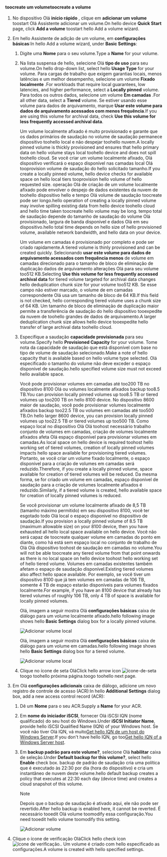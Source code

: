 <!--author=alkohli last changed: 08/16/2016-->

#### <a name="toocreate-a-volume"></a><span data-ttu-id="5c12b-101">toocreate um volume</span><span class="sxs-lookup"><span data-stu-id="5c12b-101">toocreate a volume</span></span>
1. <span data-ttu-id="5c12b-102">No dispositivo Olá **início rápido** , clique em **adicionar um volume** toostart Olá Assistente adicionar um volume.</span><span class="sxs-lookup"><span data-stu-id="5c12b-102">On hello device **Quick Start** page, click **Add a volume** toostart hello Add a volume wizard.</span></span>
2. <span data-ttu-id="5c12b-103">Em hello Assistente de adição de um volume, em **configurações básicas**:</span><span class="sxs-lookup"><span data-stu-id="5c12b-103">In hello Add a volume wizard, under **Basic Settings**:</span></span>
   
   1. <span data-ttu-id="5c12b-104">Digite uma **Nome** para o seu volume.</span><span class="sxs-lookup"><span data-stu-id="5c12b-104">Type a **Name** for your volume.</span></span>
   2. <span data-ttu-id="5c12b-105">Na lista suspensa de hello, selecione Olá **tipo de uso** para seu volume.</span><span class="sxs-lookup"><span data-stu-id="5c12b-105">On hello drop-down list, select hello **Usage Type** for your volume.</span></span> <span data-ttu-id="5c12b-106">Para cargas de trabalho que exigem garantias locais, menos latências e um melhor desempenho, selecione um volume **Fixado localmente** .</span><span class="sxs-lookup"><span data-stu-id="5c12b-106">For workloads that require local guarantees, low latencies, and higher performance, select a **Locally pinned** volume.</span></span> <span data-ttu-id="5c12b-107">Para todos os outros dados, selecione um volume **Em camadas** .</span><span class="sxs-lookup"><span data-stu-id="5c12b-107">For all other data, select a **Tiered** volume.</span></span> <span data-ttu-id="5c12b-108">Se estiver usando esse volume para dados de arquivamento, marque **Usar este volume para dados de arquivamento acessados com menos frequência**.</span><span class="sxs-lookup"><span data-stu-id="5c12b-108">If you are using this volume for archival data, check **Use this volume for less frequently accessed archival data**.</span></span> 
      
       <span data-ttu-id="5c12b-109">Um volume localmente afixado é muito provisionado e garante que os dados primários de saudação no volume de saudação permanece dispositivo toohello local e não despejar toohello nuvem.</span><span class="sxs-lookup"><span data-stu-id="5c12b-109">A locally pinned volume is thickly provisioned and ensures that hello primary data on hello volume stays local toohello device and does not spill toohello cloud.</span></span>  <span data-ttu-id="5c12b-110">Se você criar um volume localmente afixado, Olá dispositivo verificará o espaço disponível nas camadas local Olá tooprovision volume de saudação do hello solicitado tamanho.</span><span class="sxs-lookup"><span data-stu-id="5c12b-110">If you create a locally pinned volume, hello device checks for available space on hello local tiers tooprovision hello volume of hello requested size.</span></span> <span data-ttu-id="5c12b-111">operação Olá de criação de um volume localmente afixado pode envolver o despejo de dados existentes da nuvem de toohello dispositivo hello e tempo Olá volume de saudação toocreate pode ser longo.</span><span class="sxs-lookup"><span data-stu-id="5c12b-111">hello operation of creating a locally pinned volume may involve spilling existing data from hello device toohello cloud and hello time taken toocreate hello volume may be long.</span></span> <span data-ttu-id="5c12b-112">tempo total de saudação depende do tamanho de saudação do volume Olá provisionado, largura de banda disponível e dados Olá em seu dispositivo.</span><span class="sxs-lookup"><span data-stu-id="5c12b-112">hello total time depends on hello size of hello provisioned volume, available network bandwidth, and hello data on your device.</span></span> 
      
       <span data-ttu-id="5c12b-113">Um volume em camadas é provisionado por completo e pode ser criado rapidamente.</span><span class="sxs-lookup"><span data-stu-id="5c12b-113">A tiered volume is thinly provisioned and can be created quickly.</span></span> <span data-ttu-id="5c12b-114">Selecionando **usar este volume para dados de arquivamento acessados com frequência menos** de volume em camadas direcionado para o tamanho de bloco de eliminação de duplicação dados de arquivamento alterações Olá para seu volume too512 KB.</span><span class="sxs-lookup"><span data-stu-id="5c12b-114">Selecting **Use this volume for less frequently accessed archival data** for tiered volume targeted for archival data changes hello deduplication chunk size for your volume too512 KB.</span></span> <span data-ttu-id="5c12b-115">Se esse campo não estiver marcado, o volume de em camadas correspondente Olá usa um tamanho de bloco de 64 KB.</span><span class="sxs-lookup"><span data-stu-id="5c12b-115">If this field is not checked, hello corresponding tiered volume uses a chunk size of 64 KB.</span></span> <span data-ttu-id="5c12b-116">Um tamanho de bloco de eliminação de duplicação maior permite a transferência de saudação do hello dispositivo tooexpedite da nuvem de toohello grandes de dados de arquivamento.</span><span class="sxs-lookup"><span data-stu-id="5c12b-116">A larger deduplication chunk size allows hello device tooexpedite hello transfer of large archival data toohello cloud.</span></span>
   3. <span data-ttu-id="5c12b-117">Especifique a saudação **capacidade provisionada** para seu volume.</span><span class="sxs-lookup"><span data-stu-id="5c12b-117">Specify hello **Provisioned Capacity** for your volume.</span></span> <span data-ttu-id="5c12b-118">Tome nota da capacidade de saudação que está disponível com base no tipo de volume de saudação selecionado.</span><span class="sxs-lookup"><span data-stu-id="5c12b-118">Make a note of hello capacity that is available based on hello volume type selected.</span></span> <span data-ttu-id="5c12b-119">Olá especificado o tamanho do volume não deve exceder o espaço disponível de saudação.</span><span class="sxs-lookup"><span data-stu-id="5c12b-119">hello specified volume size must not exceed hello available space.</span></span>
      
       <span data-ttu-id="5c12b-120">Você pode provisionar volumes em camadas até too200 TB no dispositivo 8100 Olá ou volumes localmente afixados backup too8.5 TB.</span><span class="sxs-lookup"><span data-stu-id="5c12b-120">You can provision locally pinned volumes up too8.5 TB or tiered volumes up too200 TB on hello 8100 device.</span></span> <span data-ttu-id="5c12b-121">No dispositivo 8600 maior de saudação, você pode provisionar volumes localmente afixados backup too22.5 TB ou volumes em camadas até too500 TB.</span><span class="sxs-lookup"><span data-stu-id="5c12b-121">On hello larger 8600 device, you can provision locally pinned volumes up too22.5 TB or tiered volumes up too500 TB.</span></span> <span data-ttu-id="5c12b-122">Como espaço local no dispositivo Olá Olá toohost necessário trabalho conjunto de volumes em camadas, criação de volumes localmente afixados afeta Olá espaço disponível para provisionar volumes em camadas.</span><span class="sxs-lookup"><span data-stu-id="5c12b-122">As local space on hello device is required toohost hello working set of tiered volumes, creation of locally pinned volumes impacts hello space available for provisioning tiered volumes.</span></span> <span data-ttu-id="5c12b-123">Portanto, se você criar um volume fixado localmente, o espaço disponível para a criação de volumes em camadas será reduzido.</span><span class="sxs-lookup"><span data-stu-id="5c12b-123">Therefore, if you create a locally pinned volume, space available for creation of tiered volumes will be reduced.</span></span> <span data-ttu-id="5c12b-124">Da mesma forma, se for criado um volume em camadas, espaço disponível de saudação para a criação de volumes localmente afixados é reduzido.</span><span class="sxs-lookup"><span data-stu-id="5c12b-124">Similarly, if a tiered volume is created, hello available space for creation of locally pinned volumes is reduced.</span></span>
      
       <span data-ttu-id="5c12b-125">Se você provisionar um volume localmente afixado de 8,5 TB (tamanho máximo permitido) em seu dispositivo 8100, você ter esgotado todo Olá local o espaço disponível no dispositivo de saudação.</span><span class="sxs-lookup"><span data-stu-id="5c12b-125">If you provision a locally pinned volume of 8.5 TB (maximum allowable size) on your 8100 device, then you have exhausted all hello local space available on hello device.</span></span> <span data-ttu-id="5c12b-126">Você não será capaz de toocreate qualquer volume em camadas do ponto em diante, como há está sem espaço local no conjunto de trabalho de Olá Olá dispositivo toohost de saudação em camadas no volume.</span><span class="sxs-lookup"><span data-stu-id="5c12b-126">You will not be able toocreate any tiered volume from that point onwards as there is no local space on hello device toohost hello working set of hello tiered volume.</span></span> <span data-ttu-id="5c12b-127">Volumes em camadas existentes também afetam o espaço de saudação disponível.</span><span class="sxs-lookup"><span data-stu-id="5c12b-127">Existing tiered volumes also affect hello space available.</span></span> <span data-ttu-id="5c12b-128">Por exemplo, se você tiver um dispositivo 8100 que já tem volumes em camadas de 106 TB, somente 4 TB de espaço estarão disponíveis para volumes fixados localmente.</span><span class="sxs-lookup"><span data-stu-id="5c12b-128">For example, if you have an 8100 device that already has tiered volumes of roughly 106 TB, only 4 TB of space is available for locally pinned volumes.</span></span>
      
       <span data-ttu-id="5c12b-129">Olá, imagem a seguir mostra Olá **configurações básicas** caixa de diálogo para um volume localmente afixado.</span><span class="sxs-lookup"><span data-stu-id="5c12b-129">hello following image shows hello **Basic Settings** dialog box for a locally pinned volume.</span></span>
      
        ![Adicionar volume local](./media/storsimple-create-volume-u2/add-local-volume-include.png)
      
       <span data-ttu-id="5c12b-131">Olá, imagem a seguir mostra Olá **configurações básicas** caixa de diálogo para um volume em camadas.</span><span class="sxs-lookup"><span data-stu-id="5c12b-131">hello following image shows hello **Basic Settings** dialog box for a tiered volume.</span></span>
      
        ![Adicionar volume local](./media/storsimple-create-volume-u2/add-tiered-volume-include.png)
   
   1. <span data-ttu-id="5c12b-133">Clique no ícone de seta Olá</span><span class="sxs-lookup"><span data-stu-id="5c12b-133">Click hello arrow icon</span></span> ![ícone-de-seta](./media/storsimple-create-volume-u2/HCS_ArrowIcon-include.png) <span data-ttu-id="5c12b-135">toogo toohello próxima página.</span><span class="sxs-lookup"><span data-stu-id="5c12b-135">toogo toohello next page.</span></span>
3. <span data-ttu-id="5c12b-136">Em Olá **configurações adicionais** caixa de diálogo, adicione um novo registro de controle de acesso (ACR):</span><span class="sxs-lookup"><span data-stu-id="5c12b-136">In hello **Additional Settings** dialog box, add a new access control record (ACR):</span></span>
   
   1. <span data-ttu-id="5c12b-137">Dê um **Nome** para o seu ACR.</span><span class="sxs-lookup"><span data-stu-id="5c12b-137">Supply a **Name** for your ACR.</span></span>
   2. <span data-ttu-id="5c12b-138">Em **nome do iniciador iSCSI**, fornecer Olá iSCSI IQN (nome qualificado) do seu host do Windows.</span><span class="sxs-lookup"><span data-stu-id="5c12b-138">Under **iSCSI Initiator Name**, provide hello iSCSI Qualified Name (IQN) of your Windows host.</span></span> <span data-ttu-id="5c12b-139">Se você não tiver Olá IQN, vá muito[Get hello IQN de um host do Windows Server](#get-the-iqn-of-a-windows-server-host).</span><span class="sxs-lookup"><span data-stu-id="5c12b-139">If you don't have hello IQN, go too[Get hello IQN of a Windows Server host](#get-the-iqn-of-a-windows-server-host).</span></span>
   3. <span data-ttu-id="5c12b-140">Em **backup padrão para este volume?**, selecione Olá **habilitar** caixa de seleção.</span><span class="sxs-lookup"><span data-stu-id="5c12b-140">Under **Default backup for this volume?**, select hello **Enable** check box.</span></span> <span data-ttu-id="5c12b-141">backup de padrão de saudação cria uma política que é executado às 22:30 por dia (hora do dispositivo) e cria um instantâneo de nuvem deste volume.</span><span class="sxs-lookup"><span data-stu-id="5c12b-141">hello default backup creates a policy that executes at 22:30 each day (device time) and creates a cloud snapshot of this volume.</span></span>
      
      > [!NOTE]
      > <span data-ttu-id="5c12b-142">Depois que o backup de saudação é ativado aqui, ele não pode ser revertido.</span><span class="sxs-lookup"><span data-stu-id="5c12b-142">After hello backup is enabled here, it cannot be reverted.</span></span> <span data-ttu-id="5c12b-143">É necessário tooedit Olá volume toomodify essa configuração.</span><span class="sxs-lookup"><span data-stu-id="5c12b-143">You need tooedit hello volume toomodify this setting.</span></span>
      > 
      > 
      
      ![Adicionar volume](./media/storsimple-create-volume-u2/AddVolumeAdditionalSettings1.png)
4. <span data-ttu-id="5c12b-145">Clique o ícone de verificação Olá</span><span class="sxs-lookup"><span data-stu-id="5c12b-145">Click hello check icon</span></span> ![ícone de verificação](./media/storsimple-create-volume-u2/HCS_CheckIcon-include.png)<span data-ttu-id="5c12b-147">.</span><span class="sxs-lookup"><span data-stu-id="5c12b-147">.</span></span> <span data-ttu-id="5c12b-148">Um volume é criado com hello especificado as configurações.</span><span class="sxs-lookup"><span data-stu-id="5c12b-148">A volume is created with hello specified settings.</span></span>

